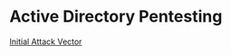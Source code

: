 # Active Directory Pentesting

[Initial Attack Vector](https://github.com/Git-K3rnel/OSCP/tree/main/Active_Directory/Initial_Access)
